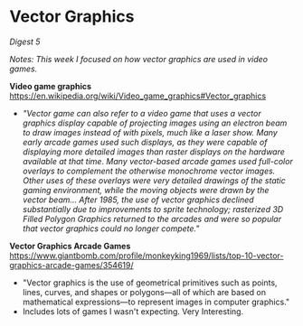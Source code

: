 # Vector Graphics
*Digest 5*

*Notes: This week I focused on how vector graphics are used in video games.*

**Video game graphics**
https://en.wikipedia.org/wiki/Video_game_graphics#Vector_graphics
- *"Vector game can also refer to a video game that uses a vector graphics display capable of projecting images using an electron beam to draw images instead of with pixels, much like a laser show. Many early arcade games used such displays, as they were capable of displaying more detailed images than raster displays on the hardware available at that time. Many vector-based arcade games used full-color overlays to complement the otherwise monochrome vector images. Other uses of these overlays were very detailed drawings of the static gaming environment, while the moving objects were drawn by the vector beam... After 1985, the use of vector graphics declined substantially due to improvements to sprite technology; rasterized 3D Filled Polygon Graphics returned to the arcades and were so popular that vector graphics could no longer compete."*

**Vector Graphics Arcade Games**
https://www.giantbomb.com/profile/monkeyking1969/lists/top-10-vector-graphics-arcade-games/354619/
- "Vector graphics is the use of geometrical primitives such as points, lines, curves, and shapes or polygons—all of which are based on mathematical expressions—to represent images in computer graphics."
- Includes lots of games I wasn't expecting. Very Interesting.
